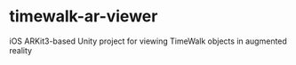 # timewalk-ar-viewer
iOS ARKit3-based Unity project for viewing TimeWalk objects in augmented reality
